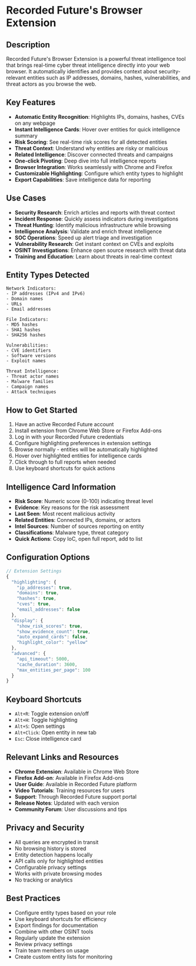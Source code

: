 # Recorded Future's Browser Extension

## Description
Recorded Future's Browser Extension is a powerful threat intelligence tool that brings real-time cyber threat intelligence directly into your web browser. It automatically identifies and provides context about security-relevant entities such as IP addresses, domains, hashes, vulnerabilities, and threat actors as you browse the web.

## Key Features
- **Automatic Entity Recognition**: Highlights IPs, domains, hashes, CVEs on any webpage
- **Instant Intelligence Cards**: Hover over entities for quick intelligence summary
- **Risk Scoring**: See real-time risk scores for all detected entities
- **Threat Context**: Understand why entities are risky or malicious
- **Related Intelligence**: Discover connected threats and campaigns
- **One-click Pivoting**: Deep dive into full intelligence reports
- **Browser Integration**: Works seamlessly with Chrome and Firefox
- **Customizable Highlighting**: Configure which entity types to highlight
- **Export Capabilities**: Save intelligence data for reporting

## Use Cases
- **Security Research**: Enrich articles and reports with threat context
- **Incident Response**: Quickly assess indicators during investigations
- **Threat Hunting**: Identify malicious infrastructure while browsing
- **Intelligence Analysis**: Validate and enrich threat intelligence
- **SOC Operations**: Speed up alert triage and investigation
- **Vulnerability Research**: Get instant context on CVEs and exploits
- **OSINT Investigations**: Enhance open source research with threat data
- **Training and Education**: Learn about threats in real-time context

## Entity Types Detected
```
Network Indicators:
- IP addresses (IPv4 and IPv6)
- Domain names
- URLs
- Email addresses

File Indicators:
- MD5 hashes
- SHA1 hashes
- SHA256 hashes

Vulnerabilities:
- CVE identifiers
- Software versions
- Exploit names

Threat Intelligence:
- Threat actor names
- Malware families
- Campaign names
- Attack techniques
```

## How to Get Started
1. Have an active Recorded Future account
2. Install extension from Chrome Web Store or Firefox Add-ons
3. Log in with your Recorded Future credentials
4. Configure highlighting preferences in extension settings
5. Browse normally - entities will be automatically highlighted
6. Hover over highlighted entities for intelligence cards
7. Click through to full reports when needed
8. Use keyboard shortcuts for quick actions

## Intelligence Card Information
- **Risk Score**: Numeric score (0-100) indicating threat level
- **Evidence**: Key reasons for the risk assessment
- **Last Seen**: Most recent malicious activity
- **Related Entities**: Connected IPs, domains, or actors
- **Intel Sources**: Number of sources reporting on entity
- **Classifications**: Malware type, threat category
- **Quick Actions**: Copy IoC, open full report, add to list

## Configuration Options
```javascript
// Extension Settings
{
  "highlighting": {
    "ip_addresses": true,
    "domains": true,
    "hashes": true,
    "cves": true,
    "email_addresses": false
  },
  "display": {
    "show_risk_scores": true,
    "show_evidence_count": true,
    "auto_expand_cards": false,
    "highlight_color": "yellow"
  },
  "advanced": {
    "api_timeout": 5000,
    "cache_duration": 3600,
    "max_entities_per_page": 100
  }
}
```

## Keyboard Shortcuts
- `Alt+R`: Toggle extension on/off
- `Alt+H`: Toggle highlighting
- `Alt+S`: Open settings
- `Alt+Click`: Open entity in new tab
- `Esc`: Close intelligence card

## Relevant Links and Resources
- **Chrome Extension**: Available in Chrome Web Store
- **Firefox Add-on**: Available in Firefox Add-ons
- **User Guide**: Available in Recorded Future platform
- **Video Tutorials**: Training resources for users
- **Support**: Through Recorded Future support portal
- **Release Notes**: Updated with each version
- **Community Forum**: User discussions and tips

## Privacy and Security
- All queries are encrypted in transit
- No browsing history is stored
- Entity detection happens locally
- API calls only for highlighted entities
- Configurable privacy settings
- Works with private browsing modes
- No tracking or analytics

## Best Practices
- Configure entity types based on your role
- Use keyboard shortcuts for efficiency
- Export findings for documentation
- Combine with other OSINT tools
- Regularly update the extension
- Review privacy settings
- Train team members on usage
- Create custom entity lists for monitoring